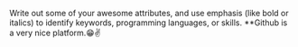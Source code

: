 Write out some of your awesome attributes, and use emphasis (like bold or italics) to identify keywords, programming languages, or skills. 
**Github is a very nice platform.😁✌
